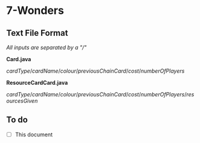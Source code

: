 # 7-Wonders
## Text File Format
*All inputs are separated by a "/"*

**Card.java**

*cardType*/*cardName*/*colour*/*previousChainCard*/*cost*/*numberOfPlayers*

**ResourceCardCard.java**

*cardType*/*cardName*/*colour*/*previousChainCard*/*cost*/*numberOfPlayers*/*resourcesGiven*

## To do
- [ ] This document
